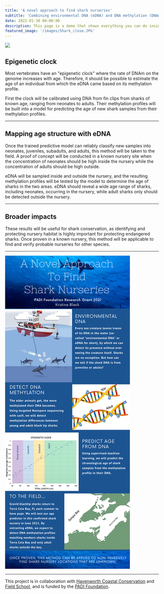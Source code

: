 ```yaml
---
title: 'A novel approach to find shark nurseries'
subtitle: 'Combining environmental DNA (eDNA) and DNA methylation (DNAm) to map where sharks occur at different ages'
date: 2022-01-30 00:00:00
description: This page is a demo that shows everything you can do inside portfolio and blog posts.
featured_image: '/images/Shark_close.JPG'
---
```


![](/images/Shark_close.JPG)

## Epigenetic clock

Most vertebrates have an &quot;epigenetic clock&quot; where the rate of DNAm on the genome increases with age. Therefore, it should be possible to estimate the age of an individual from which the eDNA came based on its methylation profile.

First the clock will be calibrated using DNA from fin clips from sharks of known age, ranging from neonates to adults. Their methylation profiles will be built into a model for predicting the age of new shark samples from their methylation profiles. 


---

## Mapping age structure with eDNA

Once the trained predictive model can reliably classify new samples into neonates, juveniles, subadults, and adults, this method will be taken to the field. A proof of concept will be conducted in a known nursery site when the concentration of neonates should be high inside the nursery while the concentration of adults should be high outside.

eDNA will be sampled inside and outside the nursery, and the resulting methylation profiles will be tested by the model to determine the age of sharks in the two areas. eDNA should reveal a wide age range of sharks, including neonates, occurring in the nursery, while adult sharks only should be detected outside the nursery. 

---

## Broader impacts

These results will be useful for shark conservation, as identifying and protecting nursery habitat is highly important for protecting endangered sharks. Once proven in a known nursery, this method will be applicable to find and verify probable nurseries for other species.

---

<div class="gallery" data-columns="1">
	<img src="/images/PADI_figure-1.png">

</div>


---


This project is in collaboration with [Havenworth Coastal Conservation](http://www.havenworth.org/) and [Field School](https://www.getintothefield.com/), and is funded by the [PADI Foundation](http://www.padifoundation.org/).


